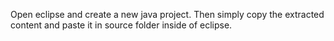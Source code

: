 Open eclipse and create a new java project.
Then simply copy the extracted content and paste it in source folder inside of eclipse.
